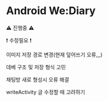 # Android We:Diary
:warning: 진행중 :warning:



:exclamation: 수정필요 :exclamation:

이미지 저장 경로 변경(현재 덮어쓰기 오류,,,)

데베 구조 및 저장 형식 고민

채팅방 새로 형성시 오류 해결

writeActivity 글 수정할 때 고려하기 
